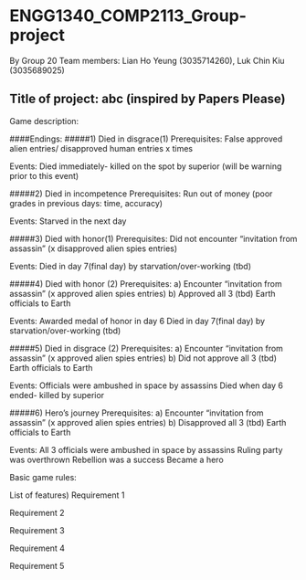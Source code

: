 # ENGG1340_COMP2113_Group-project
By Group 20
Team members: Lian Ho Yeung (3035714260), Luk Chin Kiu (3035689025)

## Title of project: abc (inspired by Papers Please)
Game description:

####Endings:
#####1) Died in disgrace(1)
Prerequisites: 
False approved alien entries/ disapproved human entries x times

Events: 
Died immediately- killed on the spot by superior (will be warning prior to this event)

#####2) Died in incompetence
Prerequisites: 
Run out of money (poor grades in previous days: time, accuracy)

Events:
Starved in the next day

#####3) Died with honor(1)
Prerequisites: 
 Did not encounter  “invitation from assassin” (x disapproved alien spies entries)

Events: 
Died in day 7(final day) by starvation/over-working (tbd)

#####4) Died with honor (2)
Prerequisites: 
a) Encounter “invitation from assassin” (x approved alien spies entries)
b) Approved all 3 (tbd) Earth officials to Earth

Events: 
Awarded medal of honor in day 6
Died in day 7(final day) by starvation/over-working (tbd)

#####5) Died in disgrace (2)
Prerequisites: 
a) Encounter “invitation from assassin” (x approved alien spies entries)
b) Did not approve all 3 (tbd) Earth officials to Earth

Events:
Officials were ambushed in space by assassins
Died when day 6 ended- killed by superior 


#####6) Hero’s journey
Prerequisites: 
a) Encounter “invitation from assassin” (x approved alien spies entries)
b) Disapproved all 3 (tbd) Earth officials to Earth

Events:
All 3 officials were ambushed in space by assassins
Ruling party was overthrown
Rebellion was a success
Became a hero


Basic game rules:

List of features)
Requirement 1

Requirement 2

Requirement 3

Requirement 4

Requirement 5

